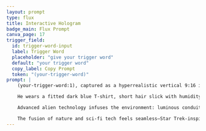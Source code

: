 ```yaml
---
layout: prompt
type: flux
title: Interactive Hologram
badge_main: Flux Prompt
canva_page: 17
trigger_field:
  id: trigger-word-input
  label: Trigger Word
  placeholder: "give your trigger word"
  default: "your trigger word"
  copy_label: Copy Prompt
  token: "(your-trigger-word)"
prompt: |
    (your-trigger-word:1), captured as a hyperrealistic vertical 9:16 image, stands deep within a dense, mist-laden rainforest awash in magenta, indigo, and violet glow.

    He wears a fitted dark blue T-shirt, short hair slick with humidity, his face clearly visible and lit with wide-eyed amazement and childlike wonder.

    Advanced alien technology infuses the environment: luminous conduits wind around tree trunks, translucent control panels rise from mossy stone, and hovering orbs drift between leaves while he gestures through a floating holographic computer interface that responds with shifting glyphs and pulsating light.

    The fusion of nature and sci-fi tech feels seamless—Star Trek-inspired clean interfaces, Blade Runner neon atmosphere, and Mandy’s surreal palette rendered with cinematic lighting and ultra-sharp detail, eschewing any CGI look.
---
```

